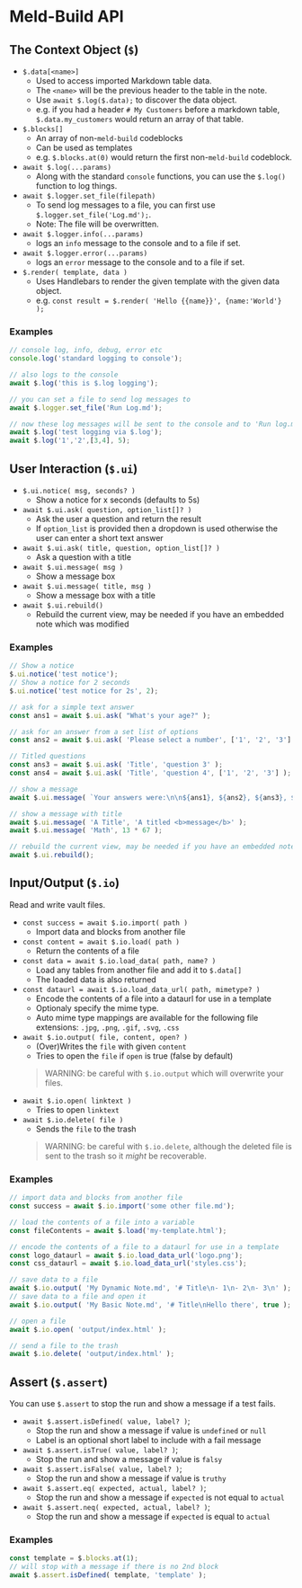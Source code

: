 # Meld-Build API

## The Context Object (`$`)
- `$.data[<name>]`
	- Used to access imported Markdown table data.
	- The `<name>` will be the previous header to the table in the note.
	- Use `await $.log($.data);` to discover the data object.
	- e.g. if you had a header `# My Customers` before a markdown table, `$.data.my_customers` would return an array of that table.
- `$.blocks[]`
	- An array of non-`meld-build` codeblocks
	- Can be used as templates
	- e.g. `$.blocks.at(0)` would return the first non-`meld-build` codeblock.
- `await $.log(...params)`
	- Along with the standard `console` functions, you can use the `$.log()` function to log things.
- `await $.logger.set_file(filepath)`
	- To send log messages to a file, you can first use `$.logger.set_file('Log.md');`.
	- Note: The file will be overwritten.
- `await $.logger.info(...params)`
	- logs an `info` message to the console and to a file if set.
- `await $.logger.error(...params)`
	- logs an `error` message to the console and to a file if set.
- `$.render( template, data )`
	- Uses Handlebars to render the given template with the given data object.
	- e.g. `const result = $.render( 'Hello {{name}}', {name:'World'} );`

### Examples
```js meld-build
// console log, info, debug, error etc
console.log('standard logging to console');

// also logs to the console
await $.log('this is $.log logging');

// you can set a file to send log messages to
await $.logger.set_file('Run Log.md');

// now these log messages will be sent to the console and to 'Run log.md'
await $.log('test logging via $.log');
await $.log('1','2',[3,4], 5);
```

## User Interaction (`$.ui`)

- `$.ui.notice( msg, seconds? )`
	- Show a notice for x seconds (defaults to 5s)
- `await $.ui.ask( question, option_list[]? )`
	- Ask the user a question and return the result
	- If `option_list` is provided then a dropdown is used otherwise the user can enter a short text answer
- `await $.ui.ask( title, question, option_list[]? )`
	- Ask a question with a title
- `await $.ui.message( msg )`
	- Show a message box
- `await $.ui.message( title, msg )`
	- Show a message box with a title
- `await $.ui.rebuild()`
	- Rebuild the current view, may be needed if you have an embedded note which was modified

### Examples
```js meld-build
// Show a notice
$.ui.notice('test notice');
// Show a notice for 2 seconds
$.ui.notice('test notice for 2s', 2);

// ask for a simple text answer
const ans1 = await $.ui.ask( "What's your age?" );

// ask for an answer from a set list of options
const ans2 = await $.ui.ask( 'Please select a number', ['1', '2', '3'] );

// Titled questions
const ans3 = await $.ui.ask( 'Title', 'question 3' );
const ans4 = await $.ui.ask( 'Title', 'question 4', ['1', '2', '3'] );

// show a message
await $.ui.message( `Your answers were:\n\n${ans1}, ${ans2}, ${ans3}, ${ans4}` );

// show a message with title
await $.ui.message( 'A Title', 'A titled <b>message</b>' );
await $.ui.message( 'Math', 13 * 67 );

// rebuild the current view, may be needed if you have an embedded note which was modified
await $.ui.rebuild();
```

## Input/Output (`$.io`)

Read and write vault files.

- `const success = await $.io.import( path )`
	- Import data and blocks from another file
- `const content = await $.io.load( path )`
	- Return the contents of a file
- `const data = await $.io.load_data( path, name? )`
	- Load any tables from another file and add it to `$.data[]`
	- The loaded data is also returned
- `const dataurl = await $.io.load_data_url( path, mimetype? )`
	- Encode the contents of a file into a dataurl for use in a template
	- Optionaly specify the mime type.
	- Auto mime type mappings are available for the following file extensions: `.jpg`, `.png`, `.gif`, `.svg`, `.css`
- `await $.io.output( file, content, open? )`
	- (Over)Writes the `file` with given `content`
	- Tries to open the `file` if `open` is true (false by default)
	> WARNING: be careful with `$.io.output` which will overwrite your files.
- `await $.io.open( linktext )`
	- Tries to open `linktext`
- `await $.io.delete( file )`
	- Sends the `file` to the trash
	> WARNING: be careful with `$.io.delete`, although the deleted file is sent to the trash so it _might_ be recoverable.


### Examples
```js meld-build
// import data and blocks from another file
const success = await $.io.import('some other file.md');

// load the contents of a file into a variable
const fileContents = await $.load('my-template.html');

// encode the contents of a file to a dataurl for use in a template
const logo_dataurl = await $.io.load_data_url('logo.png');
const css_dataurl = await $.io.load_data_url('styles.css');

// save data to a file
await $.io.output( 'My Dynamic Note.md', '# Title\n- 1\n- 2\n- 3\n' );
// save data to a file and open it
await $.io.output( 'My Basic Note.md', '# Title\nHello there', true );

// open a file
await $.io.open( 'output/index.html' );

// send a file to the trash
await $.io.delete( 'output/index.html' );
```

## Assert (`$.assert`)

You can use `$.assert` to stop the run and show a message if a test fails.

- `await $.assert.isDefined( value, label? )`;
	- Stop the run and show a message if value is `undefined` or `null`
	- Label is an optional short label to include with a fail message
- `await $.assert.isTrue( value, label? )`;
	- Stop the run and show a message if value is `falsy`
- `await $.assert.isFalse( value, label? )`;
	- Stop the run and show a message if value is `truthy`
- `await $.assert.eq( expected, actual, label? )`;
	- Stop the run and show a message if `expected` is not equal to `actual`
- `await $.assert.neq( expected, actual, label? )`;
	- Stop the run and show a message if `expected` is equal to `actual`

### Examples
```js meld-build
const template = $.blocks.at(1);
// will stop with a message if there is no 2nd block
await $.assert.isDefined( template, 'template' );

```